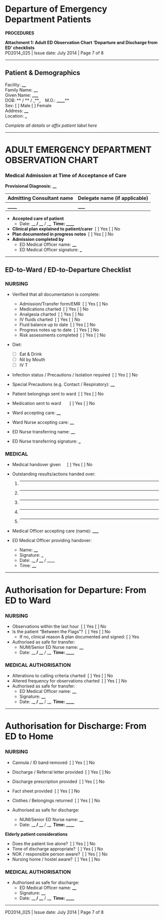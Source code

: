 # Departure of Emergency Department Patients

**PROCEDURES**

**Attachment 1: Adult ED Observation Chart ‘Departure and Discharge from ED’ checklists**  
PD2014_025 | Issue date: July 2014 | Page 7 of 8

---

## Patient & Demographics

Facility: ************\_\_************  
Family Name: **********\_\_**********  
Given Name: **********\_\_\_**********  
DOB: ** / ** / \_**\_  M.O.: **\_\_\_\_****  
Sex: [ ] Male [ ] Female  
Address: ************\_\_************  
Location: ************\_************

_Complete all details or affix patient label here_

---

# ADULT EMERGENCY DEPARTMENT OBSERVATION CHART

### Medical Admission at Time of Acceptance of Care

**Provisional Diagnosis:** ************\_\_************

| Admitting Consultant name        | Delegate name (if applicable)      |
| -------------------------------- | ---------------------------------- |
| ************\_\_\_\_************ | **************\_\_\_************** |

- **Accepted care of patient**
  - Date: \_**\_ / \_\_** / \_**\_ Time: \_\_\_\_**
- **Clinical plan explained to patient/carer** [ ] Yes [ ] No
- **Plan documented in progress notes** [ ] Yes [ ] No
- **Admission completed by**
  - ED Medical Officer name: ********\_\_********
  - ED Medical Officer signature: ******\_******

---

## ED-to-Ward / ED-to-Departure Checklist

### NURSING

- Verified that all documentation is complete:

  - Admission/Transfer form/EMR [ ] Yes [ ] No
  - Medications charted [ ] Yes [ ] No
  - Analgesia charted [ ] Yes [ ] No
  - IV fluids charted [ ] Yes [ ] No
  - Fluid balance up to date [ ] Yes [ ] No
  - Progress notes up to date [ ] Yes [ ] No
  - Risk assessments completed [ ] Yes [ ] No

- Diet:

  - [ ] Eat & Drink
  - [ ] Nil by Mouth
  - [ ] IV T

- Infection status / Precautions / Isolation required [ ] Yes [ ] No
- Special Precautions (e.g. Contact / Respiratory): ****\_\_****
- Patient belongings sent to ward [ ] Yes [ ] No
- Medication sent to ward    [ ] Yes [ ] No

- Ward accepting care: ************\_\_************
- Ward Nurse accepting care: ********\_\_********
- ED Nurse transferring name: ********\_\_********
- ED Nurse transferring signature: ******\_******

### MEDICAL

- Medical handover given   [ ] Yes [ ] No
- Outstanding results/actions handed over:

  1. ***
  2. ***
  3. ***
  4. ***
  5. ***

- Medical Officer accepting care (name): ****\_\_\_****
- ED Medical Officer providing handover:
  - Name: **********\_\_**********
  - Signature: ********\_********
  - Date: \_**\_ / \_\_** / \_\_\_\_
  - Time: **\_\_**

---

# Authorisation for Departure: From ED to Ward

### NURSING

- Observations within the last hour [ ] Yes [ ] No
- Is the patient “Between the Flags”? [ ] Yes [ ] No
  - If no, clinical reason & plan documented and signed: [ ] Yes
- Authorised as safe for transfer:
  - NUM/Senior ED Nurse name: ******\_\_******
  - Date: \_**\_ / \_\_** / \_**\_ Time: \_\_\_\_**

### MEDICAL AUTHORISATION

- Alterations to calling criteria charted [ ] Yes [ ] No
- Altered frequency for observations charted [ ] Yes [ ] No
- Authorised as safe for transfer:
  - ED Medical Officer name: ******\_\_******
  - Signature: ************\_\_************
  - Date: \_**\_ / \_\_** / \_**\_ Time: \_\_\_\_**

---

# Authorisation for Discharge: From ED to Home

### NURSING

- Cannula / ID band removed [ ] Yes [ ] No
- Discharge / Referral letter provided [ ] Yes [ ] No
- Discharge prescription provided [ ] Yes [ ] No
- Fact sheet provided [ ] Yes [ ] No
- Clothes / Belongings returned [ ] Yes [ ] No

- Authorised as safe for discharge:
  - NUM/Senior ED Nurse name: ******\_\_******
  - Date: \_**\_ / \_\_** / \_**\_ Time: \_\_\_\_**

**Elderly patient considerations**

- Does the patient live alone? [ ] Yes [ ] No
- Time of discharge appropriate? [ ] Yes [ ] No
- NOK / responsible person aware? [ ] Yes [ ] No
- Nursing home / hostel aware? [ ] Yes [ ] No

### MEDICAL AUTHORISATION

- Authorised as safe for discharge:
  - ED Medical Officer name: ******\_\_******
  - Signature: ************\_\_************
  - Date: \_**\_ / \_\_** / \_**\_ Time: \_\_\_\_**

---

PD2014_025 | Issue date: July 2014 | Page 7 of 8
